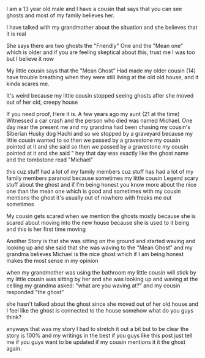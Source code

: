 I am a 13 year old male and I have a cousin that says that you can see ghosts and most of my family believes her.

I have talked with my grandmother about the situation and she believes that it is real

She says there are two ghosts the "Friendly" One and the "Mean one" which is older and if you are feeling skeptical about this, trust me I was too but I believe it now 

My little cousin says that the "Mean Ghost" Had made my older cousin (14) have trouble breathing when they were still living at the old old house, and it kinda scares me.

It's weird because my little cousin stopped seeing ghosts after she moved out of her old, creepy house

If you need proof, Here it is. A few years ago my aunt (21 at the time) Witnessed a car crash and the person who died was named Michael. One day near the present me and my grandma had been chasing my cousin's Siberian Husky dog Hachi and so we stopped by a graveyard because my little cousin wanted to so then we passed by a gravestone my cousin pointed at it and she said so then we passed by a gravestone my cousin pointed at it and she said " hey that day was exactly like the ghost name and the tombstone read "Michael"

this cuz stuff had a lot of my family members cuz stuff has had a lot of my family members paranoid because sometimes my little cousin Legend scary stuff about the ghost and if I'm being honest you know more about the nice one than the mean one which is good and sometimes with my cousin mentions the ghost it's usually out of nowhere with freaks me out sometimes

My cousin gets scared when we mention the ghosts mostly because she is scared about moving into the new house because she is used to it being and this is her first time moving

Another Story is that she was sitting on the ground and started waving and looking up and she said that she was waving to the "Mean Ghost" and my grandma believes Michael is the nice ghost which if I am being honest makes the most sense in my opinion

when my grandmother was using the bathroom my little cousin will stick by my little cousin was sitting by her and she was looking up and waving at the ceiling my grandma asked: "what are you waving at?" and my cousin responded "the ghost"

she hasn't talked about the ghost since she moved out of her old house and I feel like the ghost is connected to the house somehow what do you guys think?

anyways that was my story I had to stretch it out a bit but to be clear the story is 100% and my writings in the best if you guys like this post just tell me if you guys want to be updated if my cousin mentions it it the ghost again.